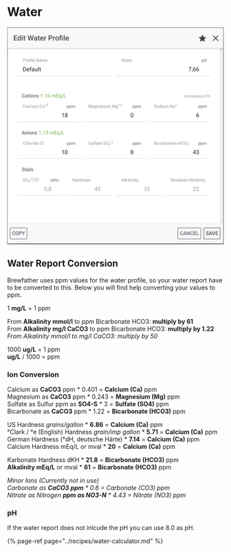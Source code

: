 # Water

![Enter your water report values as ppm \(mg/l\)](../.gitbook/assets/image%20%2810%29.png)

## Water Report Conversion

Brewfather uses ppm values for the water profile, so your water report have to be converted to this. Below you will find help converting your values to ppm.

1 **mg/L** = 1 ppm

From **Alkalinity mmol/l** to ppm Bicarbonate HCO3: **multiply by 61**  
From **Alkalinity mg/l CaCO3** to ppm Bicarbonate HCO3: **multiply by 1.22**  
_From Alkalinity mmol/l to mg/l CaCO3: multiply by 50_  
  
1000 **ug/L** = 1 ppm  
**ug/L** / 1000 = ppm

### Ion Conversion

Calcium as **CaCO3** ppm \* 0.401 = **Calcium \(Ca\)** ppm  
Magnesium as **CaCO3** ppm \* 0.243 = **Magnesium \(Mg\)** ppm  
Sulfate as Sulfur ppm as **SO4-S** \* 3 = **Sulfate \(SO4\)** ppm  
Bicarbonate as **CaCO3** ppm \* 1.22 = **Bicarbonate \(HCO3\)** ppm  
  
US Hardness _grains/gallon_ \* **6.86** = **Calcium \(Ca\)** ppm  
°Clark / °e \(English\) Hardness _grain/imp gallon_ \* **5.71** = **Calcium \(Ca\)** ppm  
German Hardness \(°dH, deutsche Härte\) \* **7.14** = **Calcium \(Ca\)** ppm  
Calcium Hardness mEq/L or mval \* **20** = **Calcium \(Ca\)** ppm  
  
Karbonate Hardness dKH \* **21.8** = **Bicarbonate \(HCO3\)** ppm  
**Alkalinity mEq/L** or mval \* **61** = **Bicarbonate \(HCO3\)** ppm  
  
_Minor Ions \(Currently not in use\)_  
_Carbonate as **CaCO3 ppm** \* 0.6 = Carbonate \(CO3\) ppm  
Nitrate as Nitrogen **ppm as NO3-N** \* 4.43 = Nitrate \(NO3\) ppm_

### pH

If the water report does not inlcude the pH you can use 8.0 as pH.

{% page-ref page="../recipes/water-calculator.md" %}

